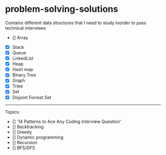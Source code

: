 # problem-solving-solutions

Contains different data structures that I need to study inorder to pass technical interviews


- [] Array
- [x] Stack
- [x] Queue
- [x] LinkedList
- [x] Heap
- [x] Hash map
- [x] Binary Tree
- [x] Graph
- [x] Triee
- [x] Set
- [x] Disjoint Forrest Set

------------------------------------------------------------
Topics:

- [] '14 Patterns to Ace Any Coding Interview Question'
- [] Backtracking
- [] Greedy
- [] Dynamic programming
- [] Recursion
- [] BFS/DFS
